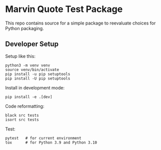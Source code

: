 # Marvin Quote Test Package

This repo contains source for a simple package to reevaluate choices
for Python packaging.


## Developer Setup

Setup like this:

    python3 -m venv venv
    source venv/bin/activate
    pip install -u pip setuptools
    pip install -U pip setuptools

Install in development mode:

    pip install -e .[dev]

Code reformatting:

    black src tests
	isort src tests

Test:

    pytest   # for current environment
	tox      # for Python 3.9 and Python 3.10
	

